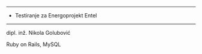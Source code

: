 ************************************
* Testiranje za Energoprojekt Entel
************************************

dipl. inž. Nikola Golubović

Ruby on Rails, MySQL